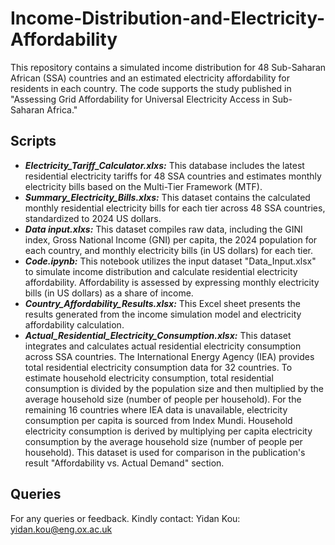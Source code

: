 # Income-Distribution-and-Electricity-Affordability
This repository contains a simulated income distribution for 48 Sub-Saharan African (SSA) countries and an estimated electricity affordability for residents in each country. The code supports the study published in "Assessing Grid Affordability for Universal Electricity Access in Sub-Saharan Africa."

## Scripts
- ***Electricity_Tariff_Calculator.xlxs:***
  This database includes the latest residential electricity tariffs for 48 SSA countries and estimates monthly electricity bills based on the Multi-Tier Framework (MTF).
- ***Summary_Electricity_Bills.xlxs:***
  This dataset contains the calculated monthly residential electricity bills for each tier across 48 SSA countries, standardized to 2024 US dollars.
- ***Data input.xlxs:***
  This dataset compiles raw data, including the GINI index, Gross National Income (GNI) per capita, the 2024 population for each country, and monthly electricity bills (in US dollars) for each tier.
- ***Code.ipynb:***
  This notebook utilizes the input dataset "Data_Input.xlsx" to simulate income distribution and calculate residential electricity affordability. Affordability is assessed by expressing monthly electricity bills (in US dollars) as a share of income.
- ***Country_Affordability_Results.xlsx:***
  This Excel sheet presents the results generated from the income simulation model and electricity affordability calculation.
- ***Actual_Residential_Electricity_Consumption.xlsx:***
  This dataset integrates and calculates actual residential electricity consumption across SSA countries. The International Energy Agency (IEA) provides total residential electricity consumption data for 32 countries. To estimate household electricity consumption, total residential consumption is divided by the population size and then multiplied by the average household size (number of people per household). For the remaining 16 countries where IEA data is unavailable, electricity consumption per capita is sourced from Index Mundi. Household electricity consumption is derived by multiplying per capita electricity consumption by the average household size (number of people per household). This dataset is used for comparison in the publication's result "Affordability vs. Actual Demand" section.

## Queries

For any queries or feedback. Kindly contact:
Yidan Kou: yidan.kou@eng.ox.ac.uk
